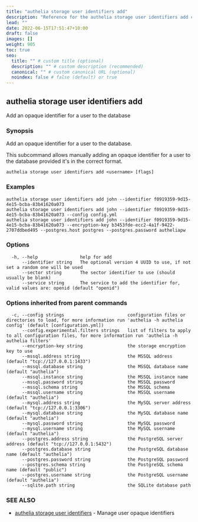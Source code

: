 ```yaml
---
title: "authelia storage user identifiers add"
description: "Reference for the authelia storage user identifiers add command."
lead: ""
date: 2022-06-15T17:51:47+10:00
draft: false
images: []
weight: 905
toc: true
seo:
  title: "" # custom title (optional)
  description: "" # custom description (recommended)
  canonical: "" # custom canonical URL (optional)
  noindex: false # false (default) or true
---
```


## authelia storage user identifiers add

Add an opaque identifier for a user to the database

### Synopsis

Add an opaque identifier for a user to the database.

This subcommand allows manually adding an opaque identifier for a user to the database provided it's in the correct format.

```
authelia storage user identifiers add <username> [flags]
```

### Examples

```
authelia storage user identifiers add john --identifier f0919359-9d15-4e15-bcba-83b41620a073
authelia storage user identifiers add john --identifier f0919359-9d15-4e15-bcba-83b41620a073 --config config.yml
authelia storage user identifiers add john --identifier f0919359-9d15-4e15-bcba-83b41620a073 --encryption-key b3453fde-ecc2-4a1f-9422-2707ddbed495 --postgres.host postgres --postgres.password autheliapw
```

### Options

```
  -h, --help                help for add
      --identifier string   The optional version 4 UUID to use, if not set a random one will be used
      --sector string       The sector identifier to use (should usually be blank)
      --service string      The service to add the identifier for, valid values are: openid (default "openid")
```

### Options inherited from parent commands

```
  -c, --config strings                        configuration files or directories to load, for more information run 'authelia -h authelia config' (default [configuration.yml])
      --config.experimental.filters strings   list of filters to apply to all configuration files, for more information run 'authelia -h authelia filters'
      --encryption-key string                 the storage encryption key to use
      --mssql.address string                  the MSSQL address (default "tcp://127.0.0.1:1433")
      --mssql.database string                 the MSSQL database name (default "authelia")
      --mssql.instance string                 the MSSQL instance name
      --mssql.password string                 the MSSQL password
      --mssql.schema string                   the MSSQL schema
      --mssql.username string                 the MSSQL username (default "authelia")
      --mysql.address string                  the MySQL server address (default "tcp://127.0.0.1:3306")
      --mysql.database string                 the MySQL database name (default "authelia")
      --mysql.password string                 the MySQL password
      --mysql.username string                 the MySQL username (default "authelia")
      --postgres.address string               the PostgreSQL server address (default "tcp://127.0.0.1:5432")
      --postgres.database string              the PostgreSQL database name (default "authelia")
      --postgres.password string              the PostgreSQL password
      --postgres.schema string                the PostgreSQL schema name (default "public")
      --postgres.username string              the PostgreSQL username (default "authelia")
      --sqlite.path string                    the SQLite database path
```

### SEE ALSO

* [authelia storage user identifiers](authelia_storage_user_identifiers.md)	 - Manage user opaque identifiers

